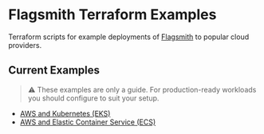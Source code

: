 # Flagsmith Terraform Examples

Terraform scripts for example deployments of [Flagsmith](https://flagsmith.com/) to popular cloud providers.

## Current Examples

> :warning: These examples are only a guide. For production-ready workloads you should configure to suit your setup.

- [AWS and Kubernetes (EKS)](/flagsmith-on-eks/)
- [AWS and Elastic Container Service (ECS)](/flagsmith-on-ecs/)
